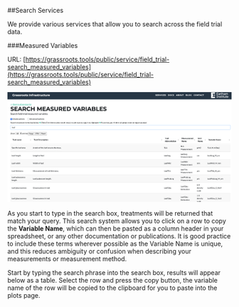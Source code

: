 ##Search Services

We provide various services that allow you to search across the field trial data.

###Measured Variables

URL: [https://grassroots.tools/public/service/field_trial-search_measured_variables](https://grassroots.tools/public/service/field_trial-search_measured_variables)

![Search measured variables](images/Image_5.png)

As you start to type in the search box, treatments will be returned that match your query. This search system
            allows you to click on a row to copy the **Variable Name**, which can then be pasted as a
            column header in your spreadsheet, or any other documentation or publications. It is good practice to
            include these terms wherever possible as the Variable Name is unique, and this reduces ambiguity or
            confusion when describing your measurements or measurement method.

Start by typing the search phrase into the search box, results will appear below as a table. Select the row
            and press the copy button, the variable name of the row will be copied to the clipboard for you to paste
            into the plots page.

